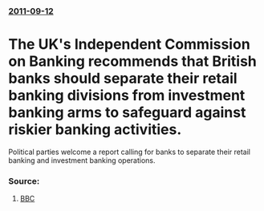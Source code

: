 ### [2011-09-12](/news/2011/09/12/index.md)

# The UK's Independent Commission on Banking recommends that British banks should separate their retail banking divisions from investment banking arms to safeguard against riskier banking activities. 

Political parties welcome a report calling for banks to separate their retail banking and investment banking operations.


### Source:

1. [BBC](http://www.bbc.co.uk/news/business-14877865)
